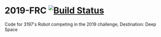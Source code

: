 # 2019-FRC [![Build Status](https://travis-ci.org/frc3197/2019-FRC.svg?branch=master)](https://travis-ci.org/frc3197/2019-FRC)

Code for 3197's Robot competing in the 2019 challenge, Destination: Deep Space
